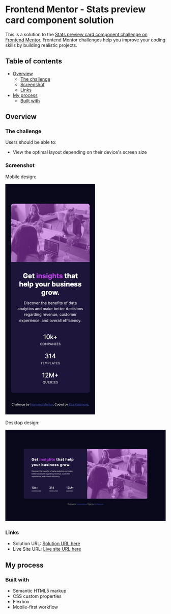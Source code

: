 # Frontend Mentor - Stats preview card component solution

This is a solution to the [Stats preview card component challenge on Frontend Mentor](https://www.frontendmentor.io/challenges/stats-preview-card-component-8JqbgoU62). Frontend Mentor challenges help you improve your coding skills by building realistic projects.

## Table of contents

- [Overview](#overview)
  - [The challenge](#the-challenge)
  - [Screenshot](#screenshot)
  - [Links](#links)
- [My process](#my-process)
  - [Built with](#built-with)

## Overview

### The challenge

Users should be able to:

- View the optimal layout depending on their device's screen size

### Screenshot

Mobile design:

![](./images/screenshot-mobile.png)

Desktop design:

![](./images/screenshot-desktop.png)

### Links

- Solution URL: [Solution URL here](https://www.frontendmentor.io/solutions/stats-preview-card-solution-html-and-css-flexbox-and-mobile-first-nYoLewzdj)
- Live Site URL: [Live site URL here](https://5elza5.github.io/FM-Stats-Preview-Card/)

## My process

### Built with

- Semantic HTML5 markup
- CSS custom properties
- Flexbox
- Mobile-first workflow
